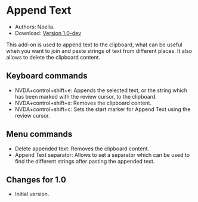 # Append Text #
- Authors: Noelia.
- Download: [Version 1.0-dev][1]

This add-on is used to append text to the clipboard, what can be useful when you want to join and paste strings of text from different places.
It also allows to delete the clipboard content.

## Keyboard commands ##
- NVDA+control+shift+e: Appends the selected text, or the string which has been marked with the review cursor, to the clipboard.
- NVDA+control+shift+x: Removes the clipboard content.
- NVDA+control+shift+c: Sets the start marker for Append Text using the review cursor.

## Menu commands ##
- Delete appended text: Removes the clipboard content.
- Append Text separator: Allows to set a separator which can be used to find the different strings after pasting the appended text.

## Changes for 1.0 ##
- Initial version.

[1]: http://addons.nvda-project.org/files/get.php?file=atxt
